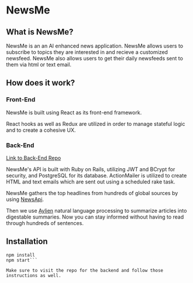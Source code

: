 # NewsMe

## What is NewsMe?
NewsMe is an an AI enhanced news application. NewsMe allows users to subscribe to topics they are interested in and recieve a customized newsfeed. NewsMe also allows users to get their daily newsfeeds sent to them via html or text email.

## How does it work?

### Front-End
NewsMe is built using React as its front-end framework.

React hooks as well as Redux are utilized in order to manage stateful logic and to create a cohesive UX.


### Back-End
[Link to Back-End Repo](https://github.com/wukrit/newsme-backend)

NewsMe's API is built with Ruby on Rails, utilizing JWT and BCrypt for security, and PostgreSQL for its database. ActionMailer is utilized to create HTML and text emails which are sent out using a scheduled rake task.

NewsMe gathers the top headlines from hundreds of
global sources by using [NewsApi](https://newsapi.org/).

Then we use [Aylien](https://aylien.com/) natural language processing to summarize articles into digestable summaries. Now you can stay informed without having to read through hundreds of sentences.

## Installation

```Clone the repo and CD inside the directory
npm install
npm start```

Make sure to visit the repo for the backend and follow those instructions as well.
